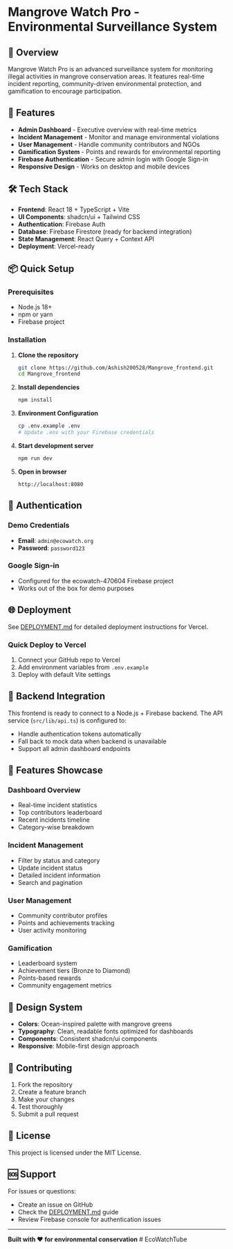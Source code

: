 # Mangrove Watch Pro - Environmental Surveillance System

## 🌿 Overview

Mangrove Watch Pro is an advanced surveillance system for monitoring illegal activities in mangrove conservation areas. It features real-time incident reporting, community-driven environmental protection, and gamification to encourage participation.

## 🚀 Features

- **Admin Dashboard** - Executive overview with real-time metrics
- **Incident Management** - Monitor and manage environmental violations
- **User Management** - Handle community contributors and NGOs  
- **Gamification System** - Points and rewards for environmental reporting
- **Firebase Authentication** - Secure admin login with Google Sign-in
- **Responsive Design** - Works on desktop and mobile devices

## 🛠️ Tech Stack

- **Frontend**: React 18 + TypeScript + Vite
- **UI Components**: shadcn/ui + Tailwind CSS  
- **Authentication**: Firebase Auth
- **Database**: Firebase Firestore (ready for backend integration)
- **State Management**: React Query + Context API
- **Deployment**: Vercel-ready

## 📦 Quick Setup

### Prerequisites
- Node.js 18+
- npm or yarn
- Firebase project

### Installation

1. **Clone the repository**
   ```bash
   git clone https://github.com/Ashish200528/Mangrove_frontend.git
   cd Mangrove_frontend
   ```

2. **Install dependencies**
   ```bash
   npm install
   ```

3. **Environment Configuration**
   ```bash
   cp .env.example .env
   # Update .env with your Firebase credentials
   ```

4. **Start development server**
   ```bash
   npm run dev
   ```

5. **Open in browser**
   ```
   http://localhost:8080
   ```

## 🔐 Authentication

### Demo Credentials
- **Email**: `admin@ecowatch.org`
- **Password**: `password123`

### Google Sign-in
- Configured for the ecowatch-470604 Firebase project
- Works out of the box for demo purposes

## 🌐 Deployment

See [DEPLOYMENT.md](./DEPLOYMENT.md) for detailed deployment instructions for Vercel.

### Quick Deploy to Vercel
1. Connect your GitHub repo to Vercel
2. Add environment variables from `.env.example`
3. Deploy with default Vite settings

## 🔗 Backend Integration

This frontend is ready to connect to a Node.js + Firebase backend. The API service (`src/lib/api.ts`) is configured to:

- Handle authentication tokens automatically
- Fall back to mock data when backend is unavailable
- Support all admin dashboard endpoints

## 📱 Features Showcase

### Dashboard Overview
- Real-time incident statistics
- Top contributors leaderboard  
- Recent incidents timeline
- Category-wise breakdown

### Incident Management
- Filter by status and category
- Update incident status
- Detailed incident information
- Search and pagination

### User Management  
- Community contributor profiles
- Points and achievements tracking
- User activity monitoring

### Gamification
- Leaderboard system
- Achievement tiers (Bronze to Diamond)
- Points-based rewards
- Community engagement metrics

## 🎨 Design System

- **Colors**: Ocean-inspired palette with mangrove greens
- **Typography**: Clean, readable fonts optimized for dashboards
- **Components**: Consistent shadcn/ui components
- **Responsive**: Mobile-first design approach

## 🤝 Contributing

1. Fork the repository
2. Create a feature branch
3. Make your changes
4. Test thoroughly
5. Submit a pull request

## 📄 License

This project is licensed under the MIT License.

## 🆘 Support

For issues or questions:
- Create an issue on GitHub
- Check the [DEPLOYMENT.md](./DEPLOYMENT.md) guide
- Review Firebase console for authentication issues

---

**Built with ❤️ for environmental conservation**
#   E c o W a t c h T u b e  
 